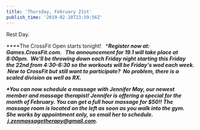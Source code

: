 ```yaml
---
title: 'Thursday, February 21st'
publish_time: '2019-02-20T23:59:56Z'
---
```


Rest Day.

***\*The CrossFit Open starts tonight!   ****Register now at:
Games.CrossFit.com.   The announcement for 19.1 will take place at
8:00pm.  We'll be throwing down each Friday night starting this Friday
the 22nd from 4:30-6:30 so the workouts will be Friday's wod each week.
 New to CrossFit but still want to participate?  No problem, there is a
scaled division as well as RX.***

***\*You can now schedule a massage with Jennifer May, our newest member
and massage therapist! Jennifer is offering a special for the month of
February. You can get a full hour massage for \$50!! The massage room is
located on the left as soon as you walk into the gym. She works by
appointment only, so email her to schedule.
 <j.zenmassagetherapy@gmail.com>.***
